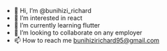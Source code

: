 - 👋 Hi, I’m @bunihizi_richard
- 👀 I’m interested in react
- 🌱 I’m currently learning flutter
- 💞️ I’m looking to collaborate on any employer
- 📫 How to reach me bunihizirichard95@gmail.com

<!---
bunihizi95/bunihizi95 is a ✨ special ✨ repository because its `README.md` (this file) appears on your GitHub profile.
You can click the Preview link to take a look at your changes.
--->
